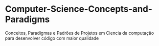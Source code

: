 # Computer-Science-Concepts-and-Paradigms
Conceitos, Paradigmas e Padrões de Projetos em Ciencia da computação para desenvolver código com maior qualidade

